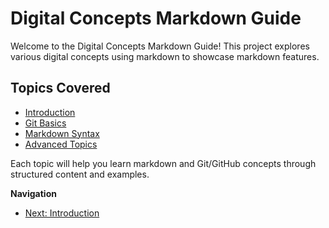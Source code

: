 # Digital Concepts Markdown Guide

Welcome to the Digital Concepts Markdown Guide! This project explores various digital concepts using markdown to showcase markdown features.

## Topics Covered
- [Introduction](introduction.md)
- [Git Basics](git-basics.md)
- [Markdown Syntax](markdown-syntax.md)
- [Advanced Topics](advanced-topics.md)

Each topic will help you learn markdown and Git/GitHub concepts through structured content and examples.

**Navigation**
- [Next: Introduction](introduction.md)
